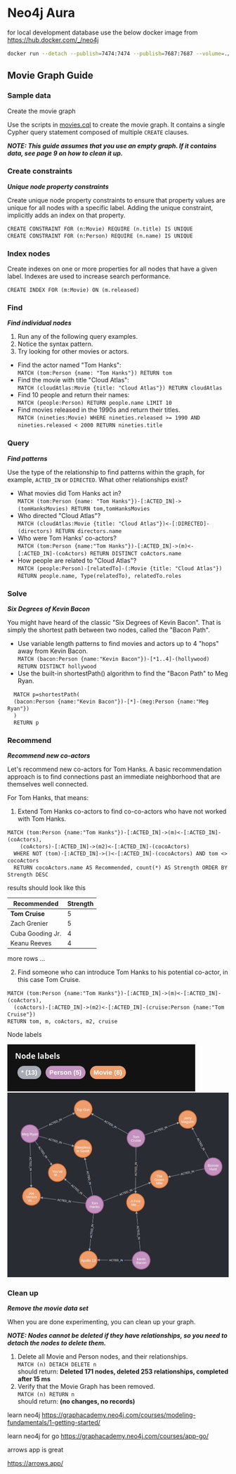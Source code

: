 # Neo4j Aura

for local development database use the below docker image from https://hub.docker.com/_/neo4j

```bash
docker run --detach --publish=7474:7474 --publish=7687:7687 --volume=./neo4j/data:/data --env=NEO4J_AUTH=none --name neo4discord neo4j
```

## Movie Graph Guide

### Sample data

Create the movie graph

Use the scripts in [movies.cql](assets/movies.cql) to create the movie graph. It contains a single Cypher query statement
composed of multiple `CREATE` clauses.

**_NOTE: This guide assumes that you use an empty graph. If it contains data, see page 9 on how to clean it up._**

### Create constraints

**_Unique node property constraints_**

Create unique node property constraints to ensure that property values are unique for all nodes with a specific label.
Adding the unique constraint, implicitly adds an index on that property.

```cql
CREATE CONSTRAINT FOR (n:Movie) REQUIRE (n.title) IS UNIQUE
CREATE CONSTRAINT FOR (n:Person) REQUIRE (n.name) IS UNIQUE
```

### Index nodes

Create indexes on one or more properties for all nodes that have a given label. Indexes are used to increase search
performance.

```cql
CREATE INDEX FOR (m:Movie) ON (m.released)
```

### Find

**_Find individual nodes_**

1. Run any of the following query examples.
2. Notice the syntax pattern.
3. Try looking for other movies or actors.

* Find the actor named "Tom Hanks":  
  `MATCH (tom:Person {name: "Tom Hanks"}) RETURN tom`
* Find the movie with title "Cloud Atlas":  
  `MATCH (cloudAtlas:Movie {title: "Cloud Atlas"}) RETURN cloudAtlas`
* Find 10 people and return their names:  
  `MATCH (people:Person) RETURN people.name LIMIT 10`
* Find movies released in the 1990s and return their titles.  
  `MATCH (nineties:Movie) WHERE nineties.released >= 1990 AND nineties.released < 2000 RETURN nineties.title`

### Query

**_Find patterns_**

Use the type of the relationship to find patterns within the graph, for example, `ACTED_IN` or `DIRECTED`. What other
relationships exist?

* What movies did Tom Hanks act in?  
  `MATCH (tom:Person {name: "Tom Hanks"})-[:ACTED_IN]->(tomHanksMovies) RETURN tom,tomHanksMovies`
* Who directed "Cloud Atlas"?  
  `MATCH (cloudAtlas:Movie {title: "Cloud Atlas"})<-[:DIRECTED]-(directors) RETURN directors.name`
* Who were Tom Hanks' co-actors?  
  `MATCH (tom:Person {name:"Tom Hanks"})-[:ACTED_IN]->(m)<-[:ACTED_IN]-(coActors) RETURN DISTINCT coActors.name`
* How people are related to "Cloud Atlas"?  
  `MATCH (people:Person)-[relatedTo]-(:Movie {title: "Cloud Atlas"}) RETURN people.name, Type(relatedTo), relatedTo.roles`

### Solve

**_Six Degrees of Kevin Bacon_**

You might have heard of the classic "Six Degrees of Kevin Bacon". That is simply the shortest path between two nodes,
called the "Bacon Path".

* Use variable length patterns to find movies and actors up to 4 "hops" away from Kevin Bacon.  
  `MATCH (bacon:Person {name:"Kevin Bacon"})-[*1..4]-(hollywood) RETURN DISTINCT hollywood`
* Use the built-in shortestPath() algorithm to find the "Bacon Path" to Meg Ryan.

```cql
  MATCH p=shortestPath(
  (bacon:Person {name:"Kevin Bacon"})-[*]-(meg:Person {name:"Meg Ryan"})
  )
  RETURN p
 ```

### Recommend

**_Recommend new co-actors_**

Let's recommend new co-actors for Tom Hanks. A basic recommendation approach is to find connections past an immediate
neighborhood that are themselves well connected.

For Tom Hanks, that means:

1. Extend Tom Hanks co-actors to find co-co-actors who have nоt worked with Tom Hanks.
```
MATCH (tom:Person {name:"Tom Hanks"})-[:ACTED_IN]->(m)<-[:ACTED_IN]-(coActors),
    (coActors)-[:ACTED_IN]->(m2)<-[:ACTED_IN]-(cocoActors)
  WHERE NOT (tom)-[:ACTED_IN]->()<-[:ACTED_IN]-(cocoActors) AND tom <> cocoActors
  RETURN cocoActors.name AS Recommended, count(*) AS Strength ORDER BY Strength DESC
```

results should look like this

| Recommended       | 	Strength |
|-------------------|-----------|
| **Tom Cruise**	       | 5         |
| Zach Grenier	     | 5         |
| Cuba Gooding Jr.	 | 4         |
| Keanu Reeves	     | 4         |

more rows ...

2. Find someone who can introduce Tom Hanks to his potential co-actor, in this case Tom Cruise.
```cql
MATCH (tom:Person {name:"Tom Hanks"})-[:ACTED_IN]->(m)<-[:ACTED_IN]-(coActors),
  (coActors)-[:ACTED_IN]->(m2)<-[:ACTED_IN]-(cruise:Person {name:"Tom Cruise"})
RETURN tom, m, coActors, m2, cruise 
```
Node labels

![tom-co-actor-cruise.png](assets/tom-co-actor-cruise-data.png)
![tom-co-actor-cruise.png](assets/tom-co-actor-cruise.png)


### Clean up
**_Remove the movie data set_**

When you are done experimenting, you can clean up your graph.

**_NOTE: Nodes cannot be deleted if they have relationships, so you need to detach the nodes to delete them._**

1. Delete all Movie and Person nodes, and their relationships.  
`MATCH (n) DETACH DELETE n`  
should return: **Deleted 171 nodes, deleted 253 relationships, completed after 15 ms**
2. Verify that the Movie Graph has been removed.  
`MATCH (n) RETURN n`  
should return: **(no changes, no records)**

   


learn neo4j
https://graphacademy.neo4j.com/courses/modeling-fundamentals/1-getting-started/

learn neo4j for go
https://graphacademy.neo4j.com/courses/app-go/


arrows app is great 

https://arrows.app/